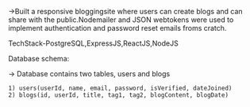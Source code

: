 ->Built a responsive bloggingsite where users can create blogs  and can share with the public.Nodemailer and JSON webtokens were used to implement authentication and password  reset emails froms cratch.


 TechStack-PostgreSQL,ExpressJS,ReactJS,NodeJS

 Database schema:
 
-> Database contains two tables, users and blogs

    1) users(userId, name, email, password, isVerified, dateJoined)
    2) blogs(id, userId, title, tag1, tag2, blogContent, blogDate)
